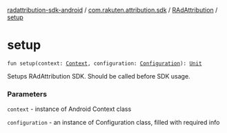 [radattribution-sdk-android](../../index.md) / [com.rakuten.attribution.sdk](../index.md) / [RAdAttribution](index.md) / [setup](./setup.md)

# setup

`fun setup(context: `[`Context`](https://developer.android.com/reference/android/content/Context.html)`, configuration: `[`Configuration`](../-configuration/index.md)`): `[`Unit`](https://kotlinlang.org/api/latest/jvm/stdlib/kotlin/-unit/index.html)

Setups RAdAttribution SDK.
Should be called before SDK usage.

### Parameters

`context` - instance of Android Context class

`configuration` - an instance of Configuration class,
filled with required info